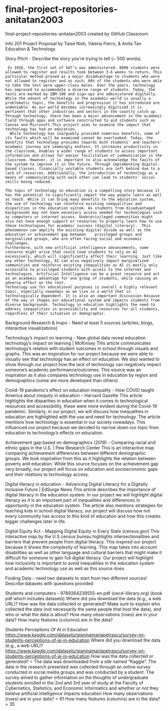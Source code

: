 # final-project-repositories-anitatan2003
final-project-repositories-anitatan2003 created by GitHub Classroom


Info 201 Project Proposal by Taise Nish, Valeria Fierro, & Anita Tan
Education & Technology

Story Pitch - Describe the story you’re trying to tell  (~ 500 words). 

     In 1926, the first set of SAT’s was administered. 8000 students were allowed to register and results took between 3-6 weeks to return. This particular method proved as a major disadvantage to students who were not allowed to register and as such, 60% of the students who were able to take the test were upper-class males. Over the years, technology has improved to accommodate a diverse range of students. Today, the tests are marked by IBM-100 and sign-ups are administered digitally. While the advent of technology in the academic world is usually a problematic topic, the benefits and progression it has introduced are undeniable. As our world becomes increasingly digitized it is pertinent that other industries and sectors in the country catch up. Through technology, there has been a major advancement in the academic field through apps and software constructed to aid students such as Canvas and Microsoft.This project aims to examine the impact that technology has had on education. 
      While technology has inarguably provided numerous benefits, some of its faults which will be examined cannot be overlooked. Today, the benefits that technology provides towards both students' and teachers' academic journey are seemingly endless. It increases productivity in the classroom, enables a wider range of students to access important information and allows for easier facilitation of communication in the classroom. However, it is important to also acknowledge the faults of the system to improve it in the future. Through implementing digital-based classes, financially unstable students are left behind due to a lack of resources. Additionally, the introduction of technology as a means of communicating with each other can lead to students’ social skills being reduced.

	The topic of technology in education is a compelling story because it has the potential to significantly impact the way people learn as well as teach. While it can bring many benefits to the education system, the use of technology can reinforce existing inequalities and disparities in the education system. As students from disadvantaged backgrounds may not have necessary access needed for technologies such as computers or internet access. Underprivileged communities might also not have enough support or resources to properly learn how to use these technologies for academic success (digital literacy).  This phenomenon can amplify the existing digital divide as well as the education or achievement gap between 	privileged groups and marginalized groups, who are often facing social and economic challenges.
	Furthermore, with new artificial intelligence advancements, some concerns might arise that could lead students to rely on AI excessively, which will significantly affect their learning. Just like any other technology, AI can also negatively impact marginalized communities and reinforce existing inequalities as AI is mostly only accessible to privileged students with access to the internet and technologies. Artificial Intelligence can be a great resource and act as an academic advantage for one group of students, while causing an adverse effect on the rest. 
	Technology use for educational purposes is overall a highly relevant topic, especially nowadays as we live in a world that is technologically dependent. It is also an important discussion because of the way it shapes our educational system and impacts students from diverse backgrounds. Technology in education highlights the need to address inequalities in accessibility and resources for all students, regardless of their situation or demographic. 



Background Research & Inspo - Need at least 5 sources (articles, blogs, interactive visualizations)

Technology’s impact on learning -  New global data reveal education technology’s impact on learning | McKinsey
This article communicates technology’s relation with student outcomes in school through visuals and graphs. This was an inspiration for our project because we were able to visually see that technology has an effect on education. 
We also wanted to show through our project how the lack of technology can negatively impact someone’s academic performance/outcomes. This source was an inspiration as it  also compares technology use in education by region and demographics (some are more developed than others).

Covid-19 pandemic’s effect on education inequality - How COVID taught America about inequity in education – Harvard Gazette
This article highlights the disparities in education when it comes to technological resources and accessibility, these were more evident during the Covid-19 pandemic. Similarly, in our project, we will discuss how inequalities in education are highlighted with the use and need for technology. 
The article mentions how technology is essential in our society nowadays. This influenced our project because we decided to narrow down our topic from education to technology’s effects on education.

Achievement gap based on demographics (2019) - Comparing racial and ethnic gaps in the U.S. | Pew Research Center
This is an interactive map comparing achievement differences between different demographic groups. We took inspiration from this as it highlights the relation between poverty and education. 
While this source focuses on the achievement gap very broadly, our project will focus on education and socioeconomic gaps and their relations to technology access. 

Digital literacy in education - Advancing Digital Literacy for a Digitally Inclusive Future | EdSurge News
This article describes the importance of digital literacy in the education system. In our project we will highlight digital	literacy as it is an important part of inequalities and differences in opportunity in the education system.
The article also mentions strategies for teaching kids in school digital literacy, our project will discuss how not every community has access to this kind of education and how this creates bigger challenges later in life. 

Digital Equity Act - Mapping Digital Equity in Every State (census.gov)
This interactive map by the U.S census bureau highlights intersectionalities and barriers that prevent people from digital literacy. This inspired our project because it shows the complexity of learning.
This map takes into account disabilities as well as other language and cultural barriers that might make it difficult for someone to gain full digital literacy. Our project will highlight how inclusivity is important to avoid inequalities in the education system and academic technology use as well as this source does. 


Finding Data - need two datasets to start from two different sources! Describe datasets with questions provided

Students and computers - 9789264239555-en.pdf (oecd-ilibrary.org) (book pdf which includes datasets)
Where did you download the data (e.g., a web URL)?
How was the data collected or generated? Make sure to explain who collected the data (not necessarily the same people that host the data), and who or what the data is about?
How many observations (rows) are in your data?
How many features (columns) are in the data?


Students Perceptions Of AI in Education
https://www.kaggle.com/datasets/gianinamariapetrascu/survey-on-students-perceptions-of-ai-in-education 
Where did you download the data (e.g., a web URL)? https://www.kaggle.com/datasets/gianinamariapetrascu/survey-on-students-perceptions-of-ai-in-education 
How was the data collected or generated? = The data was downloaded from a site named “Kaggle”. The data in the research presented was collected through an online survey conducted in social media groups and was conducted by a student. The survey aimed to gather information on the thoughts of undergraduate students enrolled in the 2nd and 3rd year of study at the Faculty of Cybernetics, Statistics, and Economic Informatics and whether or not they believe artificial intelligence impacts education
How many observations (rows) are in your data? = 91
How many features (columns) are in the data? =  35


